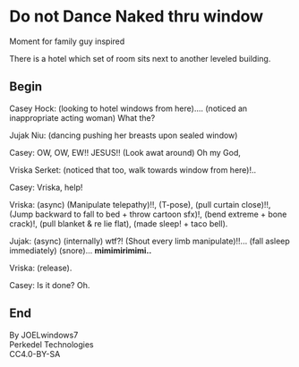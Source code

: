 # Do not Dance Naked thru window

Moment for family guy inspired

There is a hotel which set of room sits next to another leveled building.

## Begin

Casey Hock: (looking to hotel windows from here).... (noticed an inappropriate acting woman) What the?

Jujak Niu: (dancing pushing her breasts upon sealed window)

Casey: OW, OW, EW!! JESUS!! (Look awat around) Oh my God,

Vriska Serket: (noticed that too, walk towards window from here)!..

Casey: Vriska, help!

Vriska: (async) (Manipulate telepathy)!!, (T-pose), (pull curtain close)!!, (Jump backward to fall to bed + throw cartoon sfx)!, (bend extreme + bone crack)!, (pull blanket & re lie flat), (made sleep! + taco bell).

Jujak: (async) (internally) wtf?! (Shout every limb manipulate)!!... (fall asleep immediately) (snore)... **mimimirimimi..**

Vriska: (release).

Casey: Is it done? Oh.

## End

By JOELwindows7  
Perkedel Technologies  
CC4.0-BY-SA